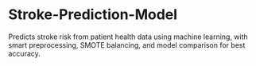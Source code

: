 # Stroke-Prediction-Model
Predicts stroke risk from patient health data using machine learning, with smart preprocessing, SMOTE balancing, and model comparison for best accuracy.
